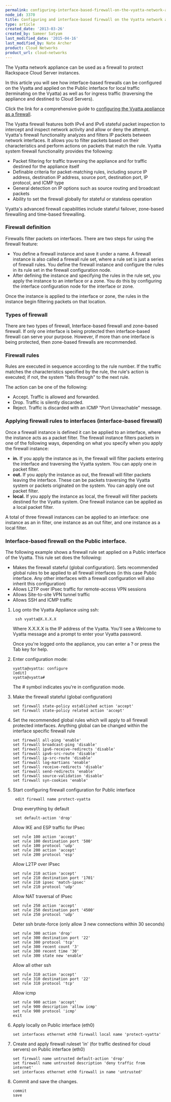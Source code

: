 ```yaml
---
permalink: configuring-interface-based-firewall-on-the-vyatta-network-appliance/
node_id: 3370
title: Configuring and interface-based firewall on the Vyatta network appliance
type: article
created_date: '2013-03-26'
created_by: Sameer Satyam
last_modified_date: '2015-04-16'
last_modified_by: Nate Archer
product: Cloud Networks
product_url: cloud-networks
---
```


The Vyatta network appliance can be used as a firewall to protect
Rackspace Cloud Server instances.

In this article you will see how interface-based firewalls can be
configured on the Vyatta and applied on the Public interface for local
traffic (terminating on the Vyatta) as well as for ingress traffic
(traversing the appliance and destined to Cloud Servers).

Click the link for a comprehensive guide to [configuring the Vyatta appliance as a firewall](https://54712289bdd910def82d-5cc7866f7aae0a382278b5bce7412a4a.ssl.cf1.rackcdn.com/Vyatta-Firewall_6.5R1_v01.pdf).

The Vyatta firewall features both IPv4 and IPv6 stateful packet
inspection to intercept and inspect network activity and allow or deny
the attempt. Vyatta's firewall functionality analyzes and filters IP
packets between network interfaces. It allows you to filter packets
based on their characteristics and perform actions on packets that match
the rule. Vyatta system firewall functionality provides the following:

-   Packet filtering for traffic traversing the appliance and for
    traffic destined for the appliance itself
-   Definable criteria for packet-matching rules, including source IP
    address, destination IP address, source port, destination port, IP
    protocol, and ICMP type
-   General detection on IP options such as source routing and broadcast
    packets
-   Ability to set the firewall globally for stateful or stateless
    operation

Vyatta's advanced firewall capabilities include stateful failover,
zone-based firewalling and time-based firewalling.

### Firewall definition

Firewalls filter packets on interfaces. There are two steps for using
the firewall feature:

-   You define a firewall instance and save it under a name. A firewall
    instance is also called a firewall rule set, where a rule set is
    just a series of firewall rules. You define the firewall instance
    and configure the rules in its rule set in the
    firewall configuration node.
-   After defining the instance and specifying the rules in the rule
    set, you apply the instance to an interface or a zone. You do this
    by configuring the interface configuration node for the interface
    or zone.

Once the instance is applied to the interface or zone, the rules in the
instance begin filtering packets on that location.

### Types of firewall

There are two types of firewall, Interface-based firewall and zone-based
firewall. If only one interface is being protected then interface-based
firewall can serve your purpose. However, if more than one interface is
being protected, then zone-based firewalls are recommended.

### Firewall rules

Rules are executed in sequence according to the rule number. If the
traffic matches the characteristics specified by the rule, the rule's
action is executed; if not, the system "falls through" to the next rule.

The action can be one of the following:

-   Accept. Traffic is allowed and forwarded.
-   Drop. Traffic is silently discarded.
-   Reject. Traffic is discarded with an ICMP "Port
    Unreachable" message.

### Applying firewall rules to interfaces (interface-based firewall)

Once a firewall instance is defined it can be applied to an interface,
where the instance acts as a packet filter. The firewall instance
filters packets in one of the following ways, depending on what you
specify when you apply the firewall instance:

-   **in.** If you apply the instance as in, the firewall will filter
    packets entering the interface and traversing the Vyatta system. You
    can apply one in packet filter.
-   **out.** If you apply the instance as out, the firewall will filter
    packets leaving the interface. These can be packets traversing the
    Vyatta system or packets originated on the system. You can apply one
    out packet filter.
-   **local.** If you apply the instance as local, the firewall will filter
    packets destined for the Vyatta system. One firewall instance can be
    applied as a local packet filter.

A total of three firewall instances can be applied to an interface: one
instance as an in filter, one instance as an out filter, and one
instance as a local filter.

### Interface-based firewall on the Public interface.

The following example shows a firewall rule set applied on a Public
interface of the Vyatta. This rule set does the following:

-   Makes the firewall stateful (global configuration). Sets recommended
    global rules to be applied to all firewall interfaces (in this case
    Public interface. Any other interfaces with a firewall configuration
    will also inherit this configuration)
-   Allows L2TP over IPsec traffic for remote-access VPN sessions
-   Allows Site-to-site VPN tunnel traffic
-   Allows SSH and ICMP traffic


1. Log onto the Vyatta Appliance using ssh:

        ssh vyatta@X.X.X.X

   Where X.X.X.X is the IP address of the Vyatta. You'll see a Welcome to Vyatta message and a prompt to enter your Vyatta password.

   Once you're logged onto the appliance, you can enter a ? or press the
Tab key for help.

2. Enter configuration mode:

       vyatta@vyatta: configure
       [edit]
       vyatta@vyatta#

   The \# symbol indicates you're in configuration mode.

3. Make the firewall stateful (global configuration)

       set firewall state-policy established action 'accept'
       set firewall state-policy related action 'accept'

4. Set the recommended global rules which will apply to all firewall protected interfaces. Anything global can be changed within the interface specific firewall rule

       set firewall all-ping 'enable'
       set firewall broadcast-ping 'disable'
       set firewall ipv6-receive-redirects 'disable'
       set firewall ipv6-src-route 'disable'
       set firewall ip-src-route 'disable'
       set firewall log-martians 'enable'
       set firewall receive-redirects 'disable'
       set firewall send-redirects 'enable'
       set firewall source-validation 'disable'
       set firewall syn-cookies 'enable'

5. Start configuring firewall configuration for Public interface

        edit firewall name protect-vyatta

   Drop everything by default

        set default-action 'drop'

   Allow IKE and ESP traffic for IPsec

       set rule 100 action 'accept'
       set rule 100 destination port '500'
       set rule 100 protocol 'udp'
       set rule 200 action 'accept'
       set rule 200 protocol 'esp'

   Allow L2TP over IPsec

       set rule 210 action 'accept'
       set rule 210 destination port '1701'
       set rule 210 ipsec 'match-ipsec'
       set rule 210 protocol 'udp'

   Allow NAT traversal of IPsec

       set rule 250 action 'accept'
       set rule 250 destination port '4500'
       set rule 250 protocol 'udp'

   Deter ssh brute-force (only allow 3 new connections within 30 seconds)

       set rule 300 action 'drop'
       set rule 300 destination port '22'
       set rule 300 protocol 'tcp'
       set rule 300 recent count '3'
       set rule 300 recent time '30'
       set rule 300 state new 'enable'

   Allow all other ssh

       set rule 310 action 'accept'
       set rule 310 destination port '22'
       set rule 310 protocol 'tcp'

   Allow icmp

       set rule 900 action 'accept'
       set rule 900 description 'allow icmp'
       set rule 900 protocol 'icmp'
       exit

6. Apply locally on Public interface (eth0)

       set interfaces ethernet eth0 firewall local name 'protect-vyatta'

7. Create and apply firewall ruleset 'in' (for traffic destined for cloud servers) on Public interface (eth0)

       set firewall name untrusted default-action 'drop'
       set firewall name untrusted description 'deny traffic from internet'
       set interfaces ethernet eth0 firewall in name 'untrusted'

8. Commit and save the changes.

       commit
       save
